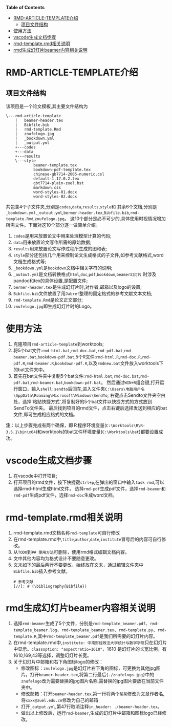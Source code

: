<!-- markdown-toc start - Don't edit this section. Run M-x markdown-toc-refresh-toc -->
**Table of Contents**

- [RMD-ARTICLE-TEMPLATE介绍](#rmd-article-template介绍)
    - [项目文件结构](#项目文件结构)
- [使用方法](#使用方法)
- [vscode生成文档步骤](#vscode生成文档步骤)
- [rmd-template.rmd相关说明](#rmd-templatermd相关说明)
- [rmd生成幻灯片beamer内容相关说明](#rmd生成幻灯片beamer内容相关说明)

<!-- markdown-toc end -->


# RMD-ARTICLE-TEMPLATE介绍
## 项目文件结构

该项目是一个论文模板,其主要文件结构为

```
\---rmd-article-template
    |   beamer-header.tex
    |   Bibfile.bib
    |   rmd-template.Rmd
    |   znufelogo.jpg
    |   _bookdown.yml
    |   _output.yml
    +---codes
    +---data
    +---results
    \---style
            beamer-template.tex
            bookdown-pdf-template.tex
            chinese-gb7714-2005-numeric.csl
            default-1.17.0.2.tex
            gbt7714-plain-zuel.bst
            markdown.css
            word-styles-01.docx
            word-styles-02.docx
```

共包含4个子文件夹,分别是`codes`,`data`,`results`,`style`和
其余6个文档,分别是
`_bookdown.yml`,`_outout.yml`,`bermer-header.tex`,`Bibfile.bib`,`rmd-template.Rmd`,`znufelogo.jpg`。
这10个部分是必不可少的,具体使用时视情况增加所需文件。下面对这10个部分逐一做简单介绍。

1. `codes`是用来放置论文中用来处理模型计算的代码;
2. `data`用来放置论文写作所需的原始数据;
3. `results`用来放置论文写作过程所生成的图和表;
4. `style`部分还包括几个用来控制论文生成格式的子文件,如参考文献格式,word文档生成格式等;
5. `_bookdown.yml`是`bookdown`文档中相关字符的说明;
6. `_outout.yml`是文档转换格式`html`,`doc`,`pdf`,`bookdown`,`beamer幻灯片` 时涉及pandoc和tex的具体设置,是配置文件;
7. `bermer-header.tex`是生成幻灯片时,对作者,邮箱以及logo的设置;
8. `Bibfile.bib`文件放置了用`Jabref`整理的固定格式的参考文献文本文档;
9. `rmd-template.Rmd`是论文正文部分;
10. `znufelogo.jpg`即生成幻灯片时的Logo。

# 使用方法

1. 克隆项目`rmd-article-template`到worktools;
2. 将5个bat文件:`rmd-html.bat`,`rmd-doc.bat`,`rmd-pdf.bat`,`rmd-beamer.bat`,`bookdown-pdf.bat`,5个R文件:`rmd-html.R`,`rmd-doc.R`,`rmd-pdf.R`,`rmd-beamer.R`,`bookdown-pdf.R`,以及`rmdnew.bat`文件放入worktools下的bat文件夹中。
3. 首先在bat文件夹中复制5个bat文件:`rmd-html.bat`,`rmd-doc.bat`,`rmd-pdf.bat`,`rmd-beamer.bat`,`bookdown-pdf.bat`。
然后通过`WIN+R`组合键,打开运行窗口，输入`shell:sendto`后回车,进入文件夹`C:\Users\电脑用户名\AppData\Roaming\Microsoft\Windows\SendTo`;
右键点击Sendto文件夹空白处，选择'粘贴快捷方式',将复制好的5个bat文件以快捷方式的方式放到SendTo文件夹。
最后找到项目的rmd文件，点击右键后选择发送到相应的bat文件,即可生成相应格式的文档。
   
**注**：以上步骤完成有两个确保，即Ｒ程序环境变量(`C:\Worktools\R\R-3.5.1\bin\x64`)和worktools的bat文件环境变量(`C:\Worktools\bat`)都要设置成功。

# vscode生成文档步骤

1. 在vscode中打开项目;
2. 打开项目的rmd文件，按下快捷键`ctrl+p`,在弹出的窗口中输入`task rmd`,可以选择rmd-html生成html文件，
选择`rmd-pdf`生成pdf文件，选择`rmd-beamer`和`rmd-pdf`生成pdf文件，选择`rmd-doc`生成word文档。

# rmd-template.rmd相关说明

1. rmd-template.rmd文档名称`rmd-template`可自行修改
2. 在rmd-template.rmd中,`title`,`author`,`date`,`institute`冒号后的内容可自行修改。
3. 从`TODO`到`## 使用方法`可删除，使用rmd格式编辑文档内容。
4. 文中其他内容均为格式设计不要随意更改。
5. 文末如下的最后两行不要更改，始终放在文末，通过编辑文件夹中`Bibfile.bib`插入参考文献。
   ```
   # 参考文献
   [//]: # (\bibliography{Bibfile})
   ```

# rmd生成幻灯片beamer内容相关说明

1. 选择`rmd-beamer`生成了5个文件，分别是`rmd-template_beamer.pdf`、`rmd-template_beamer.log`、`rmd-template_beamer.tex`、`rmd-template.py`、`rmd-template.R`,其中`rmd-template_beamer.pdf`是我们所需要的幻灯片内容。
2. 在rmd-template.rmd中,`institute: 中南财经政法大学统计与数学学院`只在幻灯片中显示。`classoption: "aspectratio=1610"`，1610 是幻灯片的长宽比例，有1610,169,43等选择，调整幻灯片长宽。
3. 关于幻灯片中邮箱和右下角图标logo的修改：
   - 修改图标：`znufelogo.jpg`是幻灯片右下角的图标，可更换为其他jpg图片。打开`beamer-header.tex`,将第二行最后`{./znufelogo.jpg}`中的`znufelogo`改为需要替换的jpg图片名称,需替换的jpg图片要放在当前文件夹中。
   - 修改邮箱：打开`beamer-header.tex`,第一行将两个`某某`修改为文章作者名,将`xxxx@zuel.edu.cn`修改为自己的邮箱
   - 打开`_output.yml`,第47行取消注释`in_header: ./beamer-header.tex`。
   - 做出以上修改后，运行`rmd-beamer`,生成的幻灯片中邮箱和图标logo已经修改。
